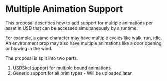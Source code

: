 # Multiple Animation Support

This proposal describes how to add support for multiple animations per asset in USD that can be accessed simultaneously by a runtime.

For example, a game character may have multiple cycles like walk, run, idle. An environment prop may also have multiple animations like a door opening or blowing in the wind.

The proposal is split into two parts.

1. [USDSkel support for multiple bound animations](usdskel.md)
2. Generic support for all prim types - Will be uploaded later.